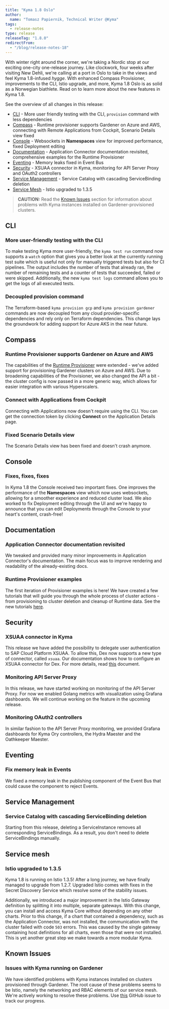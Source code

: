 ```yaml
---
title: "Kyma 1.8 Oslo"
author:
  name: "Tomasz Papiernik, Technical Writer @Kyma"
tags:
  - release-notes
type: release
releaseTag: "1.8.0"
redirectFrom:
  - "/blog/release-notes-18"
---
```


With winter right around the corner, we're taking a Nordic stop at our exciting one-city one-release journey. Like clockwork, four weeks after visiting New Dehli, we're calling at a port in Oslo to take in the views and feel Kyma 1.8-infused *hygge*. With enhanced Compass Provisioner, improvements to the CLI, Istio upgrade, and more, Kyma 1.8 Oslo is as solid as a Norwegian biathlete. Read on to learn more about the new features in Kyma 1.8.


<!-- overview -->

See the overview of all changes in this release:
- [CLI](#cli) - More user friendly testing with the CLI, `provision` command with less dependencies
- [Compass](#compass) - Runtime provisioner supports Gardener on Azure and AWS, connecting with Remote Applications from Cockpit, Scenario Details view fixed
- [Console](#console) - Websockets in **Namespaces** view for improved performance, fixed Deployment editing
- [Documentation](#documentation) - Application Connector documentation revisited, comprehensive examples for the Runtime Provisioner
- [Eventing](#eventing) - Memory leaks fixed in Event Bus
- [Security](#security) - XSUAA connector in Kyma, monitoring for API Server Proxy and OAuth2 controllers
- [Service Management](#service-management) - Service Catalog with cascading ServiceBinding deletion
- [Service Mesh](#service-mesh) - Istio upgraded to 1.3.5


>**CAUTION:** Read the [Known Issues](#known-issues) section for information about problems with Kyma instances installed on Gardener-provisioned clusters.


## CLI

### More user-friendly testing with the CLI

To make testing Kyma more user-friendly, the `kyma test run` command now supports a `watch` option that gives you a better look at the currently running test suite which is useful not only for manually triggered tests but also for CI pipelines. The output includes the number of tests that already ran, the number of remaining tests and a counter of tests that succeeded, failed or were skipped. Additionally, the new `kyma test logs` command allows you to get the logs of all executed tests.

### Decoupled provision command

The Terraform-based `kyma provision gcp` and `kyma provision gardener` commands are now decoupled from any cloud provider-specific dependencies and rely only on Terraform dependencies. This change lays the groundwork for adding support for Azure AKS in the near future.


## Compass

### Runtime Provisioner supports Gardener on Azure and AWS

The capabilities of the [Runtime Provisioner](https://kyma-project.io/docs/1.8/components/compass/#architecture-components-runtime-provisioner) were extended - we've added support for provisioning Gardener clusters on Azure and AWS. Due to broadening capabilities of the Provisioner, we also changed the API a bit - the cluster config is now passed in a more generic way, which allows for easier integration with various Hyperscalers.

### Connect with Applications from Cockpit

Connecting with Applications now doesn't require using the CLI. You can get the connection token by clicking **Connect** on the Application Details page.

### Fixed Scenario Details view

The Scenario Details view has been fixed and doesn't crash anymore.


## Console

### Fixes, fixes, fixes

In Kyma 1.8 the Console received two important fixes. One improves the performance of the **Namespaces** view which now uses websockets, allowing for a smoother experience and reduced cluster load.
We also worked to fix Deployment editing through the UI and we're happy to announce that you can edit Deployments through the Console to your heart's content, crash-free!


## Documentation

### Application Connector documentation revisited

We tweaked and provided many minor improvements in Application Connector's documentation. The main focus was to improve rendering and readability of the already-existing docs.

### Runtime Provisioner examples

The first iteration of Provisioner examples is here! We have created a few tutorials that will guide you through the whole process of cluster actions - from provisioning to cluster deletion and cleanup of Runtime data. See the new tutorials [here](https://kyma-project.io/docs/1.8/components/security/#tutorials-update-tls-certificate).


## Security

### XSUAA connector in Kyma

This release we have added the possibility to delegate user authentication to SAP Cloud Platform XSUAA. To allow this, Dex now supports a new type of connector, called `xsuaa`. Our documentation shows how to configure an XSUAA connector for Dex. For more details, read [this](https://kyma-project.io/docs/components/compass/#tutorials-tutorials) document.

### Monitoring API Server Proxy

In this release, we have started working on monitoring of the API Server Proxy. For now we enabled Golang metrics with visualization using Grafana dashboards. We will continue working on the feature in the upcoming release.

### Monitoring OAuth2 controllers

In similar fashion to the API Server Proxy monitoring, we provided Grafana dashboards for Kyma Ory controllers, the Hydra Maester and the Oathkeeper Maester.


## Eventing

### Fix memory leak in Events

We fixed a memory leak in the publishing component of the Event Bus that could cause the component to reject Events.


## Service Management

### Service Catalog with cascading ServiceBinding deletion

Starting from this release, deleting a ServiceInstance removes all corresponding ServiceBindings. As a result, you don't need to delete ServiceBindings manually.


## Service mesh

### Istio upgraded to 1.3.5

Kyma 1.8 is running on Istio 1.3.5! After a long journey, we have finally managed to upgrade from 1.2.7. Upgraded Istio comes with fixes in the Secret Discovery Service which resolve some of the stability issues.

Additionally, we introduced a major improvement in the Istio Gateway definition by splitting it into multiple, separate gateways. With this change, you can install and access Kyma Core without depending on any other charts. Prior to this change, if a chart that contained a dependency, such as the Application Connector, was not installed, the communication with the cluster failed with code `503` errors. This was caused by the single gateway containing host definitions for all charts, even those that were not installed. This is yet another great step we make towards a more modular Kyma.


## Known Issues

### Issues with Kyma running on Gardener

We have identified problems with Kyma instances installed on clusters provisioned through Gardener. The root cause of these problems seems to be Istio, namely the networking and RBAC elements of our service mesh. We're actively working to resolve these problems. Use [this](https://github.com/kyma-project/kyma/issues/6330) GitHub issue to track our progress.
